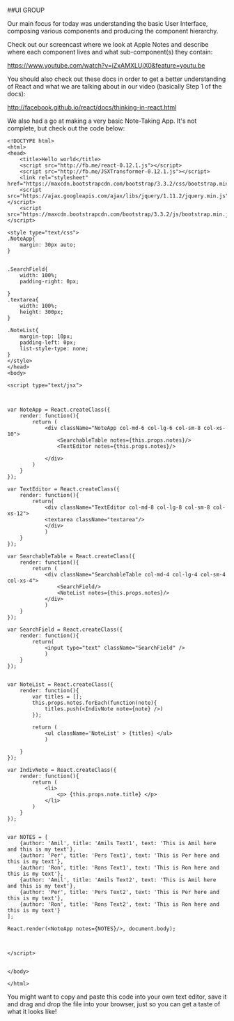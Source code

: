 ##UI GROUP

Our main focus for today was understanding the basic User Interface, composing various components and producing the component hierarchy.

Check out our screencast where we look at Apple Notes and describe where each component lives and what sub-component(s) they contain:

https://www.youtube.com/watch?v=iZxAMXLUjX0&feature=youtu.be


You should also check out these docs in order to get a better understanding of React and what we are talking about in our video (basically Step 1 of the docs):

http://facebook.github.io/react/docs/thinking-in-react.html


We also had a go at making a very basic Note-Taking App. It's not complete, but check out the code below:

```
<!DOCTYPE html>
<html>
<head>
    <title>Hello world</title>
    <script src="http://fb.me/react-0.12.1.js"></script>
    <script src="http://fb.me/JSXTransformer-0.12.1.js"></script>
    <link rel="stylesheet" href="https://maxcdn.bootstrapcdn.com/bootstrap/3.3.2/css/bootstrap.min.css">
	<script src="https://ajax.googleapis.com/ajax/libs/jquery/1.11.2/jquery.min.js"></script>
	<script src="https://maxcdn.bootstrapcdn.com/bootstrap/3.3.2/js/bootstrap.min.js"></script>

<style type="text/css">
.NoteApp{
	margin: 30px auto;
}


.SearchField{
	width: 100%;
	padding-right: 0px;

}
.textarea{
	width: 100%;
	height: 300px;
}

.NoteList{
	margin-top: 10px;
	padding-left: 0px;
	list-style-type: none;
}
</style>
</head>
<body>

<script type="text/jsx">



var NoteApp = React.createClass({
	render: function(){
		return ( 
			<div className="NoteApp col-md-6 col-lg-6 col-sm-8 col-xs-10">
				<SearchableTable notes={this.props.notes}/>
				<TextEditor notes={this.props.notes}/>

			</div>
		)
	}
});

var TextEditor = React.createClass({
	render: function(){
		return(
			<div className="TextEditor col-md-8 col-lg-8 col-sm-8 col-xs-12">
			<textarea className="textarea"/>
			</div>
			)
	}
});

var SearchableTable = React.createClass({
	render: function(){
		return (
			<div className="SearchableTable col-md-4 col-lg-4 col-sm-4 col-xs-4">
				<SearchField/>
				<NoteList notes={this.props.notes}/>
			</div>
			)
	}
});

var SearchField = React.createClass({
	render: function(){
		return(
			<input type="text" className="SearchField" />
			)
	}
});


var NoteList = React.createClass({
	render: function(){
		var titles = [];
		this.props.notes.forEach(function(note){
			titles.push(<IndivNote note={note} />)
		});

		return (
			<ul className='NoteList' > {titles} </ul>
			)

	}
});

var IndivNote = React.createClass({
	render: function(){
		return ( 
			<li>
				<p> {this.props.note.title} </p>
			</li>
		)
	}
});


var NOTES = [
 	{author: 'Amil', title: 'Amils Text1', text: 'This is Amil here and this is my text'},
 	{author: 'Per', title: 'Pers Text1', text: 'This is Per here and this is my text'},
 	{author: 'Ron', title: 'Rons Text1', text: 'This is Ron here and this is my text'},
 	{author: 'Amil', title: 'Amils Text2', text: 'This is Amil here and this is my text'},
 	{author: 'Per', title: 'Pers Text2', text: 'This is Per here and this is my text'},
 	{author: 'Ron', title: 'Rons Text2', text: 'This is Ron here and this is my text'}
];

React.render(<NoteApp notes={NOTES}/>, document.body);



</script>


</body>

</html>
```

You might want to copy and paste this code into your own text editor, save it and drag and drop the file into your browser, just so you can get a taste of what it looks like!

